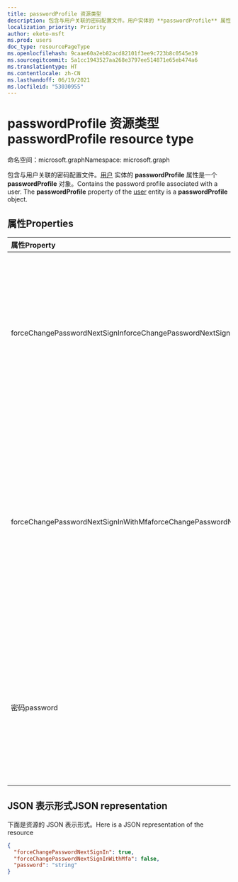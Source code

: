 ```yaml
---
title: passwordProfile 资源类型
description: 包含与用户关联的密码配置文件。用户实体的 **passwordProfile** 属性是一个 **passwordProfile** 对象。
localization_priority: Priority
author: eketo-msft
ms.prod: users
doc_type: resourcePageType
ms.openlocfilehash: 9caae60a2eb82acd82101f3ee9c723b8c0545e39
ms.sourcegitcommit: 5a1cc1943527aa268e3797ee514871e65eb474a6
ms.translationtype: HT
ms.contentlocale: zh-CN
ms.lasthandoff: 06/19/2021
ms.locfileid: "53030955"
---
```

# <a name="passwordprofile-resource-type"></a><span data-ttu-id="91007-104">passwordProfile 资源类型</span><span class="sxs-lookup"><span data-stu-id="91007-104">passwordProfile resource type</span></span>

<span data-ttu-id="91007-105">命名空间：microsoft.graph</span><span class="sxs-lookup"><span data-stu-id="91007-105">Namespace: microsoft.graph</span></span>

<span data-ttu-id="91007-p102">包含与用户关联的密码配置文件。[用户](user.md) 实体的 **passwordProfile** 属性是一个 **passwordProfile** 对象。</span><span class="sxs-lookup"><span data-stu-id="91007-p102">Contains the password profile associated with a user. The **passwordProfile** property of the [user](user.md) entity is a **passwordProfile** object.</span></span>


## <a name="properties"></a><span data-ttu-id="91007-108">属性</span><span class="sxs-lookup"><span data-stu-id="91007-108">Properties</span></span>
| <span data-ttu-id="91007-109">属性</span><span class="sxs-lookup"><span data-stu-id="91007-109">Property</span></span>     | <span data-ttu-id="91007-110">类型</span><span class="sxs-lookup"><span data-stu-id="91007-110">Type</span></span>   |<span data-ttu-id="91007-111">说明</span><span class="sxs-lookup"><span data-stu-id="91007-111">Description</span></span>|
|:---------------|:--------|:----------|
|<span data-ttu-id="91007-112">forceChangePasswordNextSignIn</span><span class="sxs-lookup"><span data-stu-id="91007-112">forceChangePasswordNextSignIn</span></span>|<span data-ttu-id="91007-113">Boolean</span><span class="sxs-lookup"><span data-stu-id="91007-113">Boolean</span></span>| <span data-ttu-id="91007-114">如果用户在下次登录时必须更改密码，则为 `true`；否则为 `false`。</span><span class="sxs-lookup"><span data-stu-id="91007-114">`true` if the user must change her password on the next login; otherwise `false`.</span></span> <span data-ttu-id="91007-115">如未设置，默认值为 `false`。</span><span class="sxs-lookup"><span data-stu-id="91007-115">If not set, default is `false`.</span></span> <span data-ttu-id="91007-116">**注意：** 对于 Azure B2C 租户，设置为`false`，并在首次登录时改为使用自定义策略和用户流强制重置密码。</span><span class="sxs-lookup"><span data-stu-id="91007-116">**NOTE:**  For Azure B2C tenants, set to `false` and instead use custom policies and user flows to force password reset at first sign in.</span></span> <span data-ttu-id="91007-117">请参阅[首次登录时强制密码重置](https://github.com/azure-ad-b2c/samples/tree/master/policies/force-password-reset-first-logon)。</span><span class="sxs-lookup"><span data-stu-id="91007-117">See [Force password reset at first logon](https://github.com/azure-ad-b2c/samples/tree/master/policies/force-password-reset-first-logon).</span></span>|
|<span data-ttu-id="91007-118">forceChangePasswordNextSignInWithMfa</span><span class="sxs-lookup"><span data-stu-id="91007-118">forceChangePasswordNextSignInWithMfa</span></span>|<span data-ttu-id="91007-119">Boolean</span><span class="sxs-lookup"><span data-stu-id="91007-119">Boolean</span></span>| <span data-ttu-id="91007-120">如果为 `true`，则在下次登录时，用户必须先执行多重身份验证 (MFA)，然后才会被强制更改密码。</span><span class="sxs-lookup"><span data-stu-id="91007-120">If `true`, at next sign-in, the user must perform a multi-factor authentication (MFA) before being forced to change their password.</span></span> <span data-ttu-id="91007-121">该行为与 **forceChangePasswordNextSignIn** 相同，除了在更改密码之前用户必须先执行多重身份验证。</span><span class="sxs-lookup"><span data-stu-id="91007-121">The behavior is identical to **forceChangePasswordNextSignIn** except that the user is required to first perform a multi-factor authentication before password change.</span></span> <span data-ttu-id="91007-122">密码更改后，此属性将自动重置为 `false`。</span><span class="sxs-lookup"><span data-stu-id="91007-122">After a password change, this property will be automatically reset to `false`.</span></span> <span data-ttu-id="91007-123">如未设置，默认值为 `false`。</span><span class="sxs-lookup"><span data-stu-id="91007-123">If not set, default is `false`.</span></span> |
|<span data-ttu-id="91007-124">密码</span><span class="sxs-lookup"><span data-stu-id="91007-124">password</span></span>|<span data-ttu-id="91007-125">String</span><span class="sxs-lookup"><span data-stu-id="91007-125">String</span></span>|<span data-ttu-id="91007-p105">用户的密码。创建用户时此属性是必需的。此属性可以更新，但用户在下次登录时必须更改密码。密码必须满足用户的 **passwordPolicies** 属性指定的最低要求。默认情况下，必须使用强密码。</span><span class="sxs-lookup"><span data-stu-id="91007-p105">The password for the user. This property is required when a user is created. It can be updated, but the user will be required to change the password on the next login. The password must satisfy minimum requirements as specified by the user’s **passwordPolicies** property. By default, a strong password is required.</span></span>|

## <a name="json-representation"></a><span data-ttu-id="91007-131">JSON 表示形式</span><span class="sxs-lookup"><span data-stu-id="91007-131">JSON representation</span></span>

<span data-ttu-id="91007-132">下面是资源的 JSON 表示形式。</span><span class="sxs-lookup"><span data-stu-id="91007-132">Here is a JSON representation of the resource</span></span>

<!-- {
  "blockType": "resource",
  "optionalProperties": [

  ],
  "@odata.type": "microsoft.graph.passwordProfile"
}-->

```json
{
  "forceChangePasswordNextSignIn": true,
  "forceChangePasswordNextSignInWithMfa": false,
  "password": "string"
}

```

<!-- uuid: 8fcb5dbc-d5aa-4681-8e31-b001d5168d79
2015-10-25 14:57:30 UTC -->
<!-- {
  "type": "#page.annotation",
  "description": "passwordProfile resource",
  "keywords": "",
  "section": "documentation",
  "tocPath": ""
}-->

